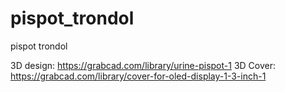 # pispot_trondol
pispot trondol

3D design: https://grabcad.com/library/urine-pispot-1
3D Cover: https://grabcad.com/library/cover-for-oled-display-1-3-inch-1
